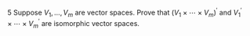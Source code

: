 5 Suppose $V_{1}, \ldots, V_{m}$ are vector spaces. Prove that $\left(V_{1} \times \cdots \times V_{m}\right)^{\prime}$ and $V_{1}^{\prime} \times \cdots \times V_{m}^{\prime}$ are isomorphic vector spaces.
